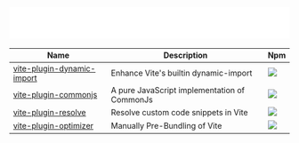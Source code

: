 ![黑发不知勤学早，白首方悔读书迟](https://github.com/vite-plugin/.github/blob/main/profile/svg-gif.svg?raw=true)

<table>
  <thead>
    <th>Name</th>
    <th>Description</th>
    <th>Npm</th>
  </thead>
  <tbody>
    <tr>
      <td>
        <a href="https://github.com/vite-plugin/vite-plugin-dynamic-import">vite-plugin-dynamic-import</a>
      </td>
      <td>Enhance Vite's builtin dynamic-import</td>
      <td>
        <a href="https://npmjs.org/package/vite-plugin-dynamic-import">
          <img src="https://img.shields.io/npm/dw/vite-plugin-dynamic-import.svg">
        </a>
      </td>
    </tr>
    <tr>
      <td>
        <a href="https://github.com/vite-plugin/vite-plugin-commonjs">vite-plugin-commonjs</a>
      </td>
      <td>A pure JavaScript implementation of CommonJs</td>
      <td>
        <a href="https://npmjs.org/package/vite-plugin-commonjs">
          <img src="https://img.shields.io/npm/dw/vite-plugin-commonjs.svg">
        </a>
      </td>
    </tr>
    <tr>
      <td>
        <a href="https://github.com/vite-plugin/vite-plugin-resolve">vite-plugin-resolve</a>
      </td>
      <td>Resolve custom code snippets in Vite</td>
      <td>
        <a href="https://npmjs.org/package/vite-plugin-resolve">
          <img src="https://img.shields.io/npm/dw/vite-plugin-resolve.svg">
        </a>
      </td>
    </tr>
    <tr>
      <td>
        <a href="https://github.com/vite-plugin/vite-plugin-optimizer">vite-plugin-optimizer</a>
      </td>
      <td>Manually Pre-Bundling of Vite</td>
      <td>
        <a href="https://npmjs.org/package/vite-plugin-optimizer">
          <img src="https://img.shields.io/npm/dw/vite-plugin-optimizer.svg">
        </a>
      </td>
    </tr>
  </tbody>
</table>

<!--

**Here are some ideas to get you started:**

🙋‍♀️ A short introduction - what is your organization all about?
🌈 Contribution guidelines - how can the community get involved?
👩‍💻 Useful resources - where can the community find your docs? Is there anything else the community should know?
🍿 Fun facts - what does your team eat for breakfast?
🧙 Remember, you can do mighty things with the power of [Markdown](https://docs.github.com/github/writing-on-github/getting-started-with-writing-and-formatting-on-github/basic-writing-and-formatting-syntax)
-->

